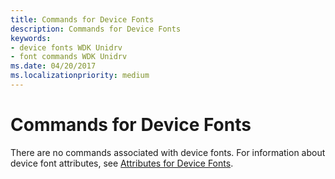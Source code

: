 ```yaml
---
title: Commands for Device Fonts
description: Commands for Device Fonts
keywords:
- device fonts WDK Unidrv
- font commands WDK Unidrv
ms.date: 04/20/2017
ms.localizationpriority: medium
---
```


# Commands for Device Fonts





There are no commands associated with device fonts. For information about device font attributes, see [Attributes for Device Fonts](attributes-for-device-fonts.md).

 

 





